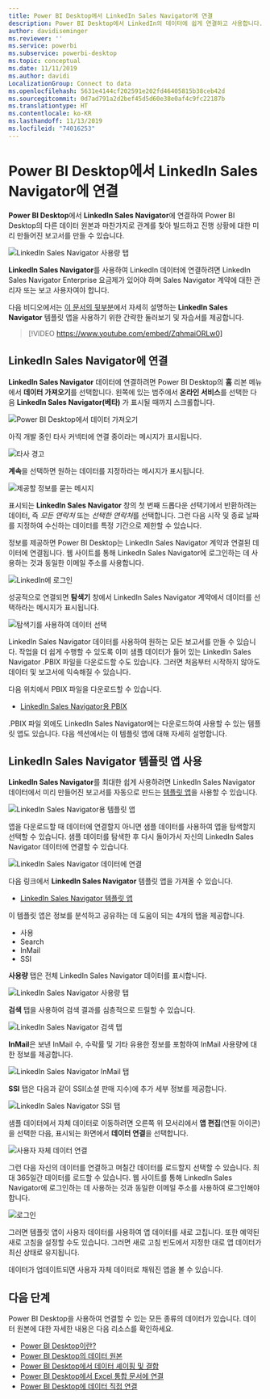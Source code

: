 ```yaml
---
title: Power BI Desktop에서 LinkedIn Sales Navigator에 연결
description: Power BI Desktop에서 LinkedIn의 데이터에 쉽게 연결하고 사용합니다.
author: davidiseminger
ms.reviewer: ''
ms.service: powerbi
ms.subservice: powerbi-desktop
ms.topic: conceptual
ms.date: 11/11/2019
ms.author: davidi
LocalizationGroup: Connect to data
ms.openlocfilehash: 5631e4144cf202591e202fd46405815b38ceb42d
ms.sourcegitcommit: 0d7ad791a2d2bef45d5d60e38e0af4c9fc22187b
ms.translationtype: HT
ms.contentlocale: ko-KR
ms.lasthandoff: 11/13/2019
ms.locfileid: "74016253"
---
```

# <a name="connect-to-linkedin-sales-navigator-in-power-bi-desktop"></a>Power BI Desktop에서 LinkedIn Sales Navigator에 연결

**Power BI Desktop**에서 **LinkedIn Sales Navigator**에 연결하여 Power BI Desktop의 다른 데이터 원본과 마찬가지로 관계를 찾아 빌드하고 진행 상황에 대한 미리 만들어진 보고서를 만들 수 있습니다.

![LinkedIn Sales Navigator 사용량 탭](media/desktop-connect-linkedin-sales-navigator/linkedin-sales-navigator-01.png)


**LinkedIn Sales Navigator**를 사용하여 LinkedIn 데이터에 연결하려면 LinkedIn Sales Navigator Enterprise 요금제가 있어야 하며 Sales Navigator 계약에 대한 관리자 또는 보고 사용자여야 합니다.

다음 비디오에서는 [이 문서의 뒷부분](#using-the-linkedin-sales-navigator-template-app)에서 자세히 설명하는 **LinkedIn Sales Navigator** 템플릿 앱을 사용하기 위한 간략한 둘러보기 및 자습서를 제공합니다. 

> [!VIDEO https://www.youtube.com/embed/ZqhmaiORLw0]

## <a name="connect-to-linkedin-sales-navigator"></a>LinkedIn Sales Navigator에 연결

**LinkedIn Sales Navigator** 데이터에 연결하려면 Power BI Desktop의 **홈** 리본 메뉴에서 **데이터 가져오기**를 선택합니다. 왼쪽에 있는 범주에서 **온라인 서비스**를 선택한 다음 **LinkedIn Sales Navigator(베타)** 가 표시될 때까지 스크롤합니다.

![Power BI Desktop에서 데이터 가져오기](media/desktop-connect-linkedin-sales-navigator/linkedin-sales-navigator-02.png)

아직 개발 중인 타사 커넥터에 연결 중이라는 메시지가 표시됩니다. 

![타사 경고](media/desktop-connect-linkedin-sales-navigator/linkedin-sales-navigator-03.png)

**계속**을 선택하면 원하는 데이터를 지정하라는 메시지가 표시됩니다.

![제공할 정보를 묻는 메시지](media/desktop-connect-linkedin-sales-navigator/linkedin-sales-navigator-04.png)


표시되는 **LinkedIn Sales Navigator** 창의 첫 번째 드롭다운 선택기에서 반환하려는 데이터, 즉 *모든 연락처* 또는 *선택한 연락처*를 선택합니다. 그런 다음 시작 및 종료 날짜를 지정하여 수신하는 데이터를 특정 기간으로 제한할 수 있습니다.

정보를 제공하면 Power BI Desktop는 LinkedIn Sales Navigator 계약과 연결된 데이터에 연결됩니다. 웹 사이트를 통해 LinkedIn Sales Navigator에 로그인하는 데 사용하는 것과 동일한 이메일 주소를 사용합니다. 

![LinkedIn에 로그인](media/desktop-connect-linkedin-sales-navigator/linkedin-sales-navigator-05.png)

성공적으로 연결되면 **탐색기** 창에서 LinkedIn Sales Navigator 계약에서 데이터를 선택하라는 메시지가 표시됩니다.

![탐색기를 사용하여 데이터 선택](media/desktop-connect-linkedin-sales-navigator/linkedin-sales-navigator-09.png)

LinkedIn Sales Navigator 데이터를 사용하여 원하는 모든 보고서를 만들 수 있습니다. 작업을 더 쉽게 수행할 수 있도록 이미 샘플 데이터가 들어 있는 LinkedIn Sales Navigator .PBIX 파일을 다운로드할 수도 있습니다. 그러면 처음부터 시작하지 않아도 데이터 및 보고서에 익숙해질 수 있습니다.

다음 위치에서 PBIX 파일을 다운로드할 수 있습니다.
* [LinkedIn Sales Navigator용 PBIX](service-template-apps-samples.md)

.PBIX 파일 외에도 LinkedIn Sales Navigator에는 다운로드하여 사용할 수 있는 템플릿 앱도 있습니다. 다음 섹션에서는 이 템플릿 앱에 대해 자세히 설명합니다.


## <a name="using-the-linkedin-sales-navigator-template-app"></a>LinkedIn Sales Navigator 템플릿 앱 사용

**LinkedIn Sales Navigator**를 최대한 쉽게 사용하려면 LinkedIn Sales Navigator 데이터에서 미리 만들어진 보고서를 자동으로 만드는 [템플릿 앱](service-template-apps-overview.md)을 사용할 수 있습니다.

![LinkedIn Sales Navigator용 템플릿 앱](media/desktop-connect-linkedin-sales-navigator/linkedin-sales-navigator-10.png)

앱을 다운로드할 때 데이터에 연결할지 아니면 샘플 데이터를 사용하여 앱을 탐색할지 선택할 수 있습니다. 샘플 데이터를 탐색한 후 다시 돌아가서 자신의 LinkedIn Sales Navigator 데이터에 연결할 수 있습니다. 

![LinkedIn Sales Navigator 데이터에 연결](media/desktop-connect-linkedin-sales-navigator/linkedin-sales-navigator-11.png)



다음 링크에서 **LinkedIn Sales Navigator** 템플릿 앱을 가져올 수 있습니다.
* [LinkedIn Sales Navigator 템플릿 앱](https://appsource.microsoft.com/product/power-bi/pbi-contentpacks.linkedin_navigator-preview?flightCodes=17ad4c68-fbc5-4925-a351-139fd384ec33)

이 템플릿 앱은 정보를 분석하고 공유하는 데 도움이 되는 4개의 탭을 제공합니다.

* 사용
* Search
* InMail
* SSI

**사용량** 탭은 전체 LinkedIn Sales Navigator 데이터를 표시합니다.

![LinkedIn Sales Navigator 사용량 탭](media/desktop-connect-linkedin-sales-navigator/linkedin-sales-navigator-12.png)

**검색** 탭을 사용하여 검색 결과를 심층적으로 드릴할 수 있습니다.

![LinkedIn Sales Navigator 검색 탭](media/desktop-connect-linkedin-sales-navigator/linkedin-sales-navigator-13.png)

**InMail**은 보낸 InMail 수, 수락률 및 기타 유용한 정보를 포함하여 InMail 사용량에 대한 정보를 제공합니다.

![LinkedIn Sales Navigator InMail 탭](media/desktop-connect-linkedin-sales-navigator/linkedin-sales-navigator-14.png)

**SSI** 탭은 다음과 같이 SSI(소셜 판매 지수)에 추가 세부 정보를 제공합니다.

![LinkedIn Sales Navigator SSI 탭](media/desktop-connect-linkedin-sales-navigator/linkedin-sales-navigator-15.png)

샘플 데이터에서 자체 데이터로 이동하려면 오른쪽 위 모서리에서 **앱 편집**(연필 아이콘)을 선택한 다음, 표시되는 화면에서 **데이터 연결**을 선택합니다.

![사용자 자체 데이터 연결](media/desktop-connect-linkedin-sales-navigator/linkedin-sales-navigator-16.png)

그런 다음 자신의 데이터를 연결하고 며칠간 데이터를 로드할지 선택할 수 있습니다. 최대 365일간 데이터를 로드할 수 있습니다. 웹 사이트를 통해 LinkedIn Sales Navigator에 로그인하는 데 사용하는 것과 동일한 이메일 주소를 사용하여 로그인해야 합니다. 

![로그인](media/desktop-connect-linkedin-sales-navigator/linkedin-sales-navigator-17.png)

그러면 템플릿 앱이 사용자 데이터를 사용하여 앱 데이터를 새로 고칩니다. 또한 예약된 새로 고침을 설정할 수도 있습니다. 그러면 새로 고침 빈도에서 지정한 대로 앱 데이터가 최신 상태로 유지됩니다. 

데이터가 업데이트되면 사용자 자체 데이터로 채워진 앱을 볼 수 있습니다.

## <a name="next-steps"></a>다음 단계
Power BI Desktop을 사용하여 연결할 수 있는 모든 종류의 데이터가 있습니다. 데이터 원본에 대한 자세한 내용은 다음 리소스를 확인하세요.

* [Power BI Desktop이란?](desktop-what-is-desktop.md)
* [Power BI Desktop의 데이터 원본](desktop-data-sources.md)
* [Power BI Desktop에서 데이터 셰이핑 및 결합](desktop-shape-and-combine-data.md)
* [Power BI Desktop에서 Excel 통합 문서에 연결](desktop-connect-excel.md)   
* [Power BI Desktop에 데이터 직접 연결](desktop-enter-data-directly-into-desktop.md)   

